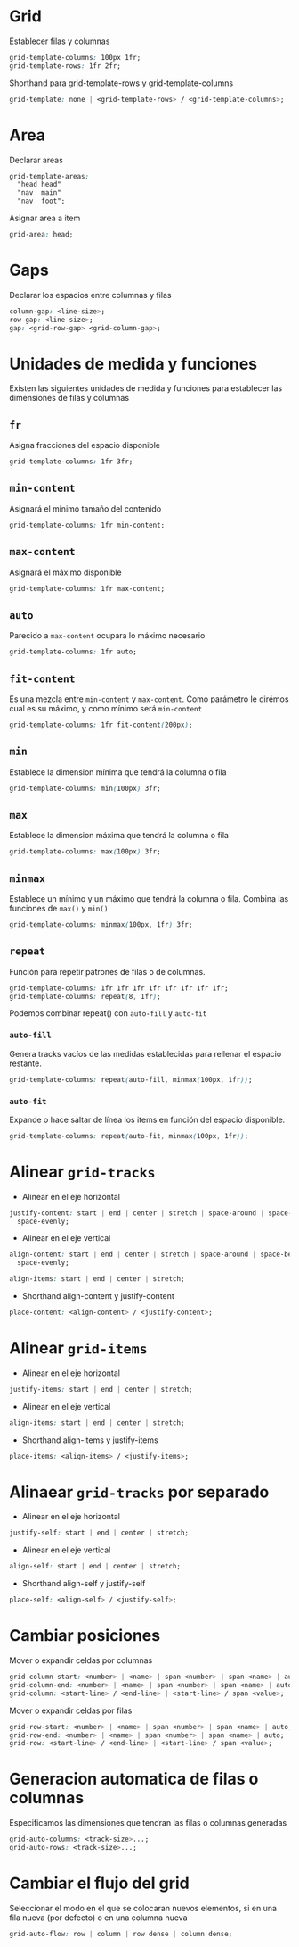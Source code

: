 # Grid

Establecer filas y columnas

```css
grid-template-columns: 100px 1fr;
grid-template-rows: 1fr 2fr;
```

Shorthand para grid-template-rows y grid-template-columns

```css
grid-template: none | <grid-template-rows> / <grid-template-columns>;
```

# Area

Declarar areas

```css
grid-template-areas:
  "head head"
  "nav  main"
  "nav  foot";
```

Asignar area a item

```css
grid-area: head;
```

# Gaps

Declarar los espacios entre columnas y filas

```css
column-gap: <line-size>;
row-gap: <line-size>;
gap: <grid-row-gap> <grid-column-gap>;
```

# Unidades de medida y funciones

Existen las siguientes unidades de medida y funciones para establecer las dimensiones de filas y columnas

## `fr`

Asigna fracciones del espacio disponible

```css
grid-template-columns: 1fr 3fr;
```

## `min-content`

Asignará el minimo tamaño del contenido

```css
grid-template-columns: 1fr min-content;
```

## `max-content`

Asignará el máximo disponible

```css
grid-template-columns: 1fr max-content;
```

## `auto`

Parecido a `max-content` ocupara lo máximo necesario

```css
grid-template-columns: 1fr auto;
```

## `fit-content`

Es una mezcla entre `min-content` y `max-content`. Como parámetro le dirémos cual es su máximo, y como mínimo será `min-content`

```css
grid-template-columns: 1fr fit-content(200px);
```

## `min`

Establece la dimension mínima que tendrá la columna o fila

```css
grid-template-columns: min(100px) 3fr;
```

## `max`

Establece la dimension máxima que tendrá la columna o fila

```css
grid-template-columns: max(100px) 3fr;
```

## `minmax`

Establece un mínimo y un máximo que tendrá la columna o fila. Combina las funciones de `max()` y `min()`

```css
grid-template-columns: minmax(100px, 1fr) 3fr;
```

## `repeat`

Función para repetir patrones de filas o de columnas.

```css
grid-template-columns: 1fr 1fr 1fr 1fr 1fr 1fr 1fr 1fr;
grid-template-columns: repeat(8, 1fr);
```

Podemos combinar repeat() con `auto-fill` y `auto-fit`

### `auto-fill`

Genera tracks vacíos de las medidas establecidas para rellenar el espacio restante.

```css
grid-template-columns: repeat(auto-fill, minmax(100px, 1fr));
```

### `auto-fit`

Expande o hace saltar de línea los items en función del espacio disponible.

```css
grid-template-columns: repeat(auto-fit, minmax(100px, 1fr));
```

# Alinear `grid-tracks`

- Alinear en el eje horizontal

```css
justify-content: start | end | center | stretch | space-around | space-between |
  space-evenly;
```

- Alinear en el eje vertical

```css
align-content: start | end | center | stretch | space-around | space-between |
  space-evenly;
```

```css
align-items: start | end | center | stretch;
```

- Shorthand align-content y justify-content

```css
place-content: <align-content> / <justify-content>;
```

# Alinear `grid-items`

- Alinear en el eje horizontal

```css
justify-items: start | end | center | stretch;
```

- Alinear en el eje vertical

```css
align-items: start | end | center | stretch;
```

- Shorthand align-items y justify-items

```css
place-items: <align-items> / <justify-items>;
```

# Alinaear `grid-tracks` por separado

- Alinear en el eje horizontal

```css
justify-self: start | end | center | stretch;
```

- Alinear en el eje vertical

```css
align-self: start | end | center | stretch;
```

- Shorthand align-self y justify-self

```css
place-self: <align-self> / <justify-self>;
```

# Cambiar posiciones

Mover o expandir celdas por columnas

```css
grid-column-start: <number> | <name> | span <number> | span <name> | auto;
grid-column-end: <number> | <name> | span <number> | span <name> | auto;
grid-column: <start-line> / <end-line> | <start-line> / span <value>;
```

Mover o expandir celdas por filas

```css
grid-row-start: <number> | <name> | span <number> | span <name> | auto;
grid-row-end: <number> | <name> | span <number> | span <name> | auto;
grid-row: <start-line> / <end-line> | <start-line> / span <value>;
```

# Generacion automatica de filas o columnas

Especificamos las dimensiones que tendran las filas o columnas generadas

```css
grid-auto-columns: <track-size>...;
grid-auto-rows: <track-size>...;
```

# Cambiar el flujo del grid

Seleccionar el modo en el que se colocaran nuevos elementos, si en una fila nueva (por defecto) o en una columna nueva

```css
grid-auto-flow: row | column | row dense | column dense;
```
